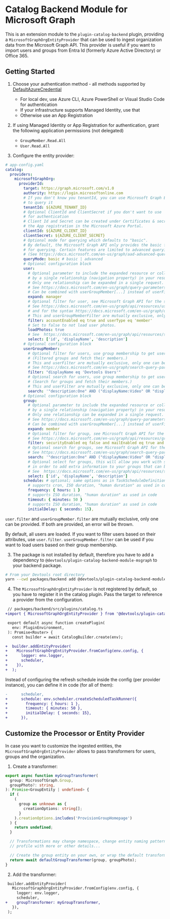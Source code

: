# Catalog Backend Module for Microsoft Graph

This is an extension module to the `plugin-catalog-backend` plugin, providing a `MicrosoftGraphOrgEntityProvider`
that can be used to ingest organization data from the Microsoft Graph API.
This provider is useful if you want to import users and groups from Entra Id (formerly Azure Active Directory) or Office 365.

## Getting Started

1. Choose your authentication method - all methods supported by [DefaultAzureCredential](https://docs.microsoft.com/en-us/javascript/api/overview/azure/identity-readme?view=azure-node-latest#defaultazurecredential)

   - For local dev, use Azure CLI, Azure PowerShell or Visual Studio Code for authentication
   - If your infrastructure supports Managed Identity, use that
   - Otherwise use an App Registration

1. If using Managed Identity or App Registration for authentication, grant the following application permissions (not delegated)

   - `GroupMember.Read.All`
   - `User.Read.All`

1. Configure the entity provider:

```yaml
# app-config.yaml
catalog:
  providers:
    microsoftGraphOrg:
      providerId:
        target: https://graph.microsoft.com/v1.0
        authority: https://login.microsoftonline.com
        # If you don't know you tenantId, you can use Microsoft Graph Explorer
        # to query it
        tenantId: ${AZURE_TENANT_ID}
        # Optional ClientId and ClientSecret if you don't want to use `DefaultAzureCredential`
        # for authentication
        # Client Id and Secret can be created under Certificates & secrets in
        # the App registration in the Microsoft Azure Portal.
        clientId: ${AZURE_CLIENT_ID}
        clientSecret: ${AZURE_CLIENT_SECRET}
        # Optional mode for querying which defaults to "basic".
        # By default, the Microsoft Graph API only provides the basic feature set
        # for querying. Certain features are limited to advanced querying capabilities.
        # (See https://docs.microsoft.com/en-us/graph/aad-advanced-queries)
        queryMode: basic # basic | advanced
        # Optional configuration block
        user:
          # Optional parameter to include the expanded resource or collection referenced
          # by a single relationship (navigation property) in your results.
          # Only one relationship can be expanded in a single request.
          # See https://docs.microsoft.com/en-us/graph/query-parameters#expand-parameter
          # Can be combined with userGroupMember[...] instead of userFilter.
          expand: manager
          # Optional filter for user, see Microsoft Graph API for the syntax
          # See https://docs.microsoft.com/en-us/graph/api/resources/user?view=graph-rest-1.0#properties
          # and for the syntax https://docs.microsoft.com/en-us/graph/query-parameters#filter-parameter
          # This and userGroupMemberFilter are mutually exclusive, only one can be specified
          filter: accountEnabled eq true and userType eq 'member'
          # Set to false to not load user photos.
          loadPhotos: true
          # See  https://docs.microsoft.com/en-us/graph/api/resources/schemaextension?view=graph-rest-1.0
          select: ['id', 'displayName', 'description']
        # Optional configuration block
        userGroupMember:
          # Optional filter for users, use group membership to get users.
          # (Filtered groups and fetch their members.)
          # This and userFilter are mutually exclusive, only one can be specified
          # See https://docs.microsoft.com/en-us/graph/search-query-parameter
          filter: "displayName eq 'Devtools Users'"
          # Optional search for users, use group membership to get users.
          # (Search for groups and fetch their members.)
          # This and userFilter are mutually exclusive, only one can be specified
          search: '"description:One" AND ("displayName:Video" OR "displayName:Drive")'
        # Optional configuration block
        group:
          # Optional parameter to include the expanded resource or collection referenced
          # by a single relationship (navigation property) in your results.
          # Only one relationship can be expanded in a single request.
          # See https://docs.microsoft.com/en-us/graph/query-parameters#expand-parameter
          # Can be combined with userGroupMember[...] instead of userFilter.
          expand: member
          # Optional filter for group, see Microsoft Graph API for the syntax
          # See https://docs.microsoft.com/en-us/graph/api/resources/group?view=graph-rest-1.0#properties
          filter: securityEnabled eq false and mailEnabled eq true and groupTypes/any(c:c+eq+'Unified')
          # Optional search for groups, see Microsoft Graph API for the syntax
          # See https://docs.microsoft.com/en-us/graph/search-query-parameter
          search: '"description:One" AND ("displayName:Video" OR "displayName:Drive")'
          # Optional select for groups, this will allow you work with schemaExtensions
          # in order to add extra information to your groups that can be used on your custom groupTransformers
          # See  https://docs.microsoft.com/en-us/graph/api/resources/schemaextension?view=graph-rest-1.0
          select: ['id', 'displayName', 'description']
        schedule: # optional; same options as in TaskScheduleDefinition
          # supports cron, ISO duration, "human duration" as used in code
          frequency: { hours: 1 }
          # supports ISO duration, "human duration" as used in code
          timeout: { minutes: 50 }
          # supports ISO duration, "human duration" as used in code
          initialDelay: { seconds: 15},
```

`user.filter` and `userGroupMember.filter` are mutually exclusive, only one can be provided. If both are provided, an error will be thrown.

By default, all users are loaded. If you want to filter users based on their attributes, use `user.filter`. `userGroupMember.filter` can be used if you want to load users based on their group membership.

3. The package is not installed by default, therefore you have to add a
   dependency to `@devtools/plugin-catalog-backend-module-msgraph` to your
   backend package.

```bash
# From your Devtools root directory
yarn --cwd packages/backend add @devtools/plugin-catalog-backend-module-msgraph
```

4. The `MicrosoftGraphOrgEntityProvider` is not registered by default, so you
   have to register it in the catalog plugin. Pass the target to reference a
   provider from the configuration.

```diff
 // packages/backend/src/plugins/catalog.ts
+import { MicrosoftGraphOrgEntityProvider } from '@devtools/plugin-catalog-backend-module-msgraph';

 export default async function createPlugin(
   env: PluginEnvironment,
 ): Promise<Router> {
   const builder = await CatalogBuilder.create(env);

+  builder.addEntityProvider(
+    MicrosoftGraphOrgEntityProvider.fromConfig(env.config, {
+      logger: env.logger,
+      scheduler,
+    }),
+  );
```

Instead of configuring the refresh schedule inside the config (per provider instance),
you can define it in code (for all of them):

```diff
-      scheduler,
+      schedule: env.scheduler.createScheduledTaskRunner({
+        frequency: { hours: 1 },
+        timeout: { minutes: 50 },
+        initialDelay: { seconds: 15},
+      }),
```

## Customize the Processor or Entity Provider

In case you want to customize the ingested entities, the `MicrosoftGraphOrgEntityProvider`
allows to pass transformers for users, groups and the organization.

1. Create a transformer:

```ts
export async function myGroupTransformer(
  group: MicrosoftGraph.Group,
  groupPhoto?: string,
): Promise<GroupEntity | undefined> {
  if (
    (
      group as unknown as {
        creationOptions: string[];
      }
    ).creationOptions.includes('ProvisionGroupHomepage')
  ) {
    return undefined;
  }

  // Transformations may change namespace, change entity naming pattern, fill
  // profile with more or other details...

  // Create the group entity on your own, or wrap the default transformer
  return await defaultGroupTransformer(group, groupPhoto);
}
```

2. Add the transformer:

```diff
 builder.addEntityProvider(
   MicrosoftGraphOrgEntityProvider.fromConfig(env.config, {
     logger: env.logger,
     scheduler,
+    groupTransformer: myGroupTransformer,
   }),
 );
```
